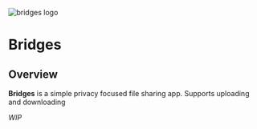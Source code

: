 ![bridges logo](https://raw.githubusercontent.com/sinwolfe/Bridges/refs/heads/main/images/bridges-logo-temp.png)

# Bridges

## Overview
**Bridges** is a simple privacy focused file sharing app. Supports uploading and downloading

*WIP*
